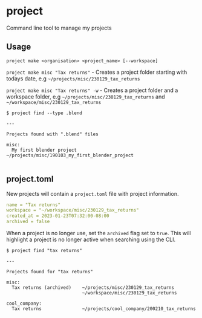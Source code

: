 # project
Command line tool to manage my projects

## Usage

`project make <organisation> <project_name> [--workspace]`

`project make misc "Tax returns"` - Creates a project folder starting with todays date, e.g `~/projects/misc/230129_tax_returns`

`project make misc "Tax returns" -w` - Creates a project folder and a workspace folder, e.g `~/projects/misc/230129_tax_returns` and `~/workspace/misc/230129_tax_returns`

```
$ project find --type .blend

---

Projects found with ".blend" files

misc:
  My first blender project    ~/projects/misc/190103_my_first_blender_project
  
```

## project.toml

New projects will contain a `project.toml` file with project information.

```yaml
name = "Tax returns"
workspace = "~/workspace/misc/230129_tax_returns"
created_at = 2023-01-23T07:32:00-08:00
archived = false
```

When a project is no longer use, set the `archived` flag set to `true`. This will highlight a project is no longer active when searching using the CLI.

```
$ project find "tax returns"

---

Projects found for "tax returns"

misc:
  Tax returns (archived)    ~/projects/misc/230129_tax_returns
                            ~/workspace/misc/230129_tax_returns
  
cool_company:
  Tax returns               ~/projects/cool_company/200210_tax_returns 

```

